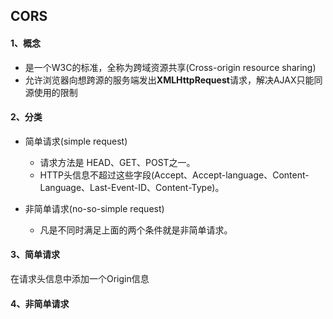 ## CORS

#### 1、概念

* 是一个W3C的标准，全称为跨域资源共享(Cross-origin resource sharing)
* 允许浏览器向想跨源的服务端发出**XMLHttpRequest**请求，解决AJAX只能同源使用的限制

#### 2、分类

* 简单请求(simple request)

    * 请求方法是 HEAD、GET、POST之一。
    * HTTP头信息不超过这些字段(Accept、Accept-language、Content-Language、Last-Event-ID、Content-Type)。

* 非简单请求(no-so-simple request)

    * 凡是不同时满足上面的两个条件就是非简单请求。

#### 3、简单请求

在请求头信息中添加一个Origin信息

#### 4、非简单请求